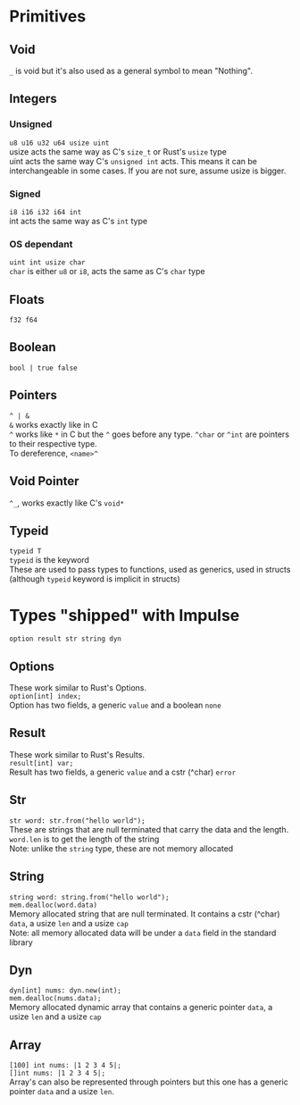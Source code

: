 # Primitives
## Void
`_` is void but it's also used as a general symbol to mean "Nothing".

## Integers
### Unsigned
`u8 u16 u32 u64 usize uint`<br>
usize acts the same way as C's `size_t` or Rust's `usize` type<br>
uint acts the same way C's `unsigned int` acts. This means it can be interchangeable in some cases. If you are not sure, assume usize is bigger.

### Signed
`i8 i16 i32 i64 int`<br>
int acts the same way as C's `int` type

### OS dependant
`uint int usize char`<br>
`char` is either `u8` or `i8`, acts the same as C's `char` type

## Floats
`f32 f64`

## Boolean
`bool | true false`

## Pointers
`^ | &`<br>
`&` works exactly like in C<br>
`^` works like `*` in C but the `^` goes before any type. `^char` or `^int` are pointers to their respective type.<br>
To dereference, `<name>^`

## Void Pointer
`^_`, works exactly like C's `void*`

## Typeid
`typeid T`<br>
`typeid` is the keyword<br>
These are used to pass types to functions, used as generics, used in structs (although `typeid` keyword is implicit in structs)

# Types "shipped" with Impulse
`option result str string dyn`

## Options
These work similar to Rust's Options.<br>
`option[int] index;`<br>
Option has two fields, a generic `value` and a boolean `none`

## Result
These work similar to Rust's Results.<br>
`result[int] var;`<br>
Result has two fields, a generic `value` and a cstr (^char) `error`

## Str
`str word: str.from("hello world");`<br>
These are strings that are null terminated that carry the data and the length. `word.len` is to get the length of the string<br>
Note: unlike the `string` type, these are not memory allocated

## String
`string word: string.from("hello world");`<br>
`mem.dealloc(word.data)`<br>
Memory allocated string that are null terminated. It contains a cstr (^char) `data`, a usize `len` and a usize `cap`<br>
Note: all memory allocated data will be under a `data` field in the standard library

## Dyn
`dyn[int] nums: dyn.new(int);`<br>
`mem.dealloc(nums.data);`<br>
Memory allocated dynamic array that contains a generic pointer `data`, a usize `len` and a usize `cap`

## Array
`[100] int nums: |1 2 3 4 5|;`<br>
`[]int nums: |1 2 3 4 5|;`<br>
Array's can also be represented through pointers but this one has a generic pointer `data` and a usize `len`.
